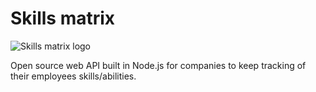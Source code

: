 # Skills matrix

![Skills matrix logo](https://github.com/capelski/skills-matrix-mvc/blob/master/wwwroot/images/skills.png)

Open source web API built in Node.js for companies to keep tracking of their employees skills/abilities.
